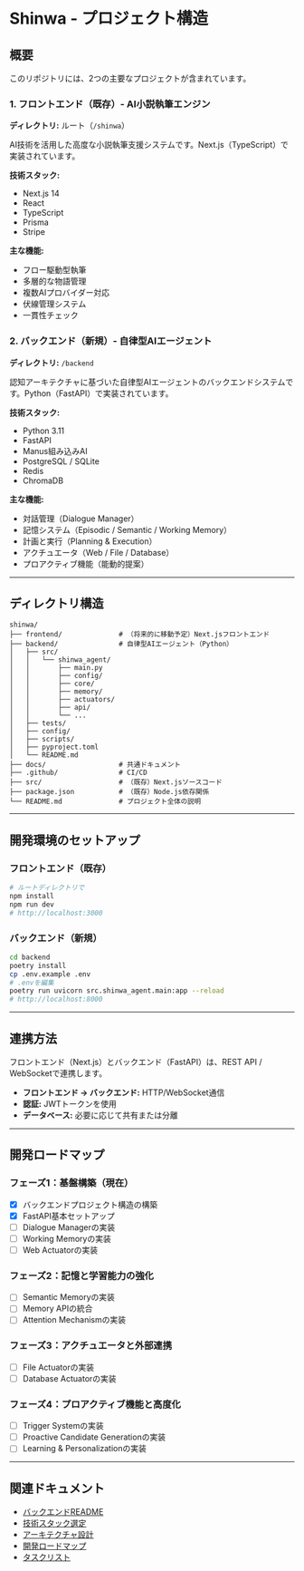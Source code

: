 # Shinwa - プロジェクト構造

## 概要

このリポジトリには、2つの主要なプロジェクトが含まれています。

### 1. フロントエンド（既存）- AI小説執筆エンジン

**ディレクトリ:** ルート（`/shinwa`）

AI技術を活用した高度な小説執筆支援システムです。Next.js（TypeScript）で実装されています。

**技術スタック:**
- Next.js 14
- React
- TypeScript
- Prisma
- Stripe

**主な機能:**
- フロー駆動型執筆
- 多層的な物語管理
- 複数AIプロバイダー対応
- 伏線管理システム
- 一貫性チェック

### 2. バックエンド（新規）- 自律型AIエージェント

**ディレクトリ:** `/backend`

認知アーキテクチャに基づいた自律型AIエージェントのバックエンドシステムです。Python（FastAPI）で実装されています。

**技術スタック:**
- Python 3.11
- FastAPI
- Manus組み込みAI
- PostgreSQL / SQLite
- Redis
- ChromaDB

**主な機能:**
- 対話管理（Dialogue Manager）
- 記憶システム（Episodic / Semantic / Working Memory）
- 計画と実行（Planning & Execution）
- アクチュエータ（Web / File / Database）
- プロアクティブ機能（能動的提案）

---

## ディレクトリ構造

```
shinwa/
├── frontend/              # （将来的に移動予定）Next.jsフロントエンド
├── backend/               # 自律型AIエージェント（Python）
│   ├── src/
│   │   └── shinwa_agent/
│   │       ├── main.py
│   │       ├── config/
│   │       ├── core/
│   │       ├── memory/
│   │       ├── actuators/
│   │       ├── api/
│   │       └── ...
│   ├── tests/
│   ├── config/
│   ├── scripts/
│   ├── pyproject.toml
│   └── README.md
├── docs/                  # 共通ドキュメント
├── .github/               # CI/CD
├── src/                   # （既存）Next.jsソースコード
├── package.json           # （既存）Node.js依存関係
└── README.md              # プロジェクト全体の説明
```

---

## 開発環境のセットアップ

### フロントエンド（既存）

```bash
# ルートディレクトリで
npm install
npm run dev
# http://localhost:3000
```

### バックエンド（新規）

```bash
cd backend
poetry install
cp .env.example .env
# .envを編集
poetry run uvicorn src.shinwa_agent.main:app --reload
# http://localhost:8000
```

---

## 連携方法

フロントエンド（Next.js）とバックエンド（FastAPI）は、REST API / WebSocketで連携します。

- **フロントエンド → バックエンド:** HTTP/WebSocket通信
- **認証:** JWTトークンを使用
- **データベース:** 必要に応じて共有または分離

---

## 開発ロードマップ

### フェーズ1：基盤構築（現在）

- [x] バックエンドプロジェクト構造の構築
- [x] FastAPI基本セットアップ
- [ ] Dialogue Managerの実装
- [ ] Working Memoryの実装
- [ ] Web Actuatorの実装

### フェーズ2：記憶と学習能力の強化

- [ ] Semantic Memoryの実装
- [ ] Memory APIの統合
- [ ] Attention Mechanismの実装

### フェーズ3：アクチュエータと外部連携

- [ ] File Actuatorの実装
- [ ] Database Actuatorの実装

### フェーズ4：プロアクティブ機能と高度化

- [ ] Trigger Systemの実装
- [ ] Proactive Candidate Generationの実装
- [ ] Learning & Personalizationの実装

---

## 関連ドキュメント

- [バックエンドREADME](./backend/README.md)
- [技術スタック選定](../tech_stack_decision.md)
- [アーキテクチャ設計](../architecture_design.md)
- [開発ロードマップ](../ai_agent_development_roadmap.md)
- [タスクリスト](../ai_agent_development_tasks.json)


